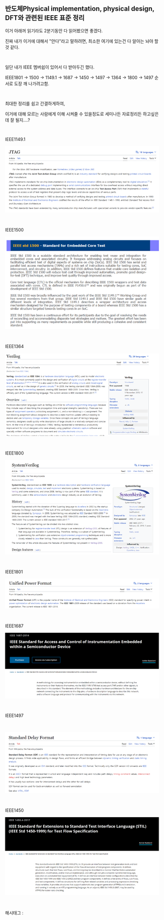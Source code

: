 ## 반도체Physical implementation, physical design, DFT와 관련된 IEEE 표준 정리

이거 아래꺼 읽기라도 2분기동안 다 읽어봤으면 좋겠다.

진짜 내가 이거에 대해서 "안다"라고 말하려면, 최소한 여기에 있는건 다 알아는 놔야 할 것 같다.

​

일단 내가 IEEE 멤버쉽이 있어서 다 받아두긴 했다.

IEEE1801 -> 1500 -> 1149.1 ->  1687 -> 1450 -> 1497 -> 1364 -> 1800 -> 1497 순서로 도장 깨 나가려고함.

​

최대한 정리를 쉽고 간결하게하여,

이거에 대해 모르는 사람에게 이해 시켜줄 수 있을정도로 세미나든 자료정리든 하고싶은데 잘 될지....?

​

IEEE1149.1

![0](./asset/0.png)

​

IEEE1500

![1](./asset/1.png)

​

IEEE1364

![2](./asset/2.png)

​

IEEE1800

![3](./asset/3.png)

​

IEEE1801

![4](./asset/4.png)

​

IEEE1687

![5](./asset/5.png)

​

IEEE1497

​

![6](./asset/6.png)

​

IEEE1450

![7](./asset/7.png)

​

 해시태그 : 